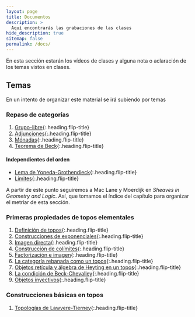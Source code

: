 ```yaml
---
layout: page
title: Documentos
description: >
  Aquí encontrarás las grabaciones de las clases 
hide_description: true
sitemap: false
permalink: /docs/
---
```


En esta sección estarán los vídeos de clases y alguna nota o aclaración de los temas vistos en clases.


## Temas
En un intento de organizar este material se irá subiendo por temas

### Repaso de categorías
1. [Grupo-libre]{:.heading.flip-title}
2. [Adjunciones]{:.heading.flip-title}
3. [Mónadas]{:.heading.flip-title}
4. [Teorema de Beck]{:.heading.flip-title}

#### Independientes del orden
* [Lema de Yoneda-Grothendieck]{:.heading.flip-title}
* [Límites]{:.heading.flip-title}


A partir de este punto seguiremos a Mac Lane y Moerdijk en *Sheaves in Geometry and Logic*. Así, que tomamos el índice del capítulo para organizar el metriar de esta sección.
### Primeras propiedades de topos elementales
1. [Definición de topos]{:.heading.flip-title}
2. [Construcciones de exponenciales]{:.heading.flip-title}
3. [Imagen directa]{:.heading.flip-title}
5. [Construcción de colímites]{:.heading.flip-title}
6. [Factorización e imagen]{:.heading.flip-title}
7. [La categoría rebanada como un topos]{:.heading.flip-title}
8. [Objetos retícula y álgebra de Heyting en un topos]{:.heading.flip-title}
9. [La condición de Beck-Chevalley]{:.heading.flip-title}
10. [Objetos inyectivos]{:.heading.flip-title}

### Construcciones básicas en topos
1. [Topologías de Lawvere-Tierney]{:.heading.flip-title}


[Grupo-libre]: grupolibre.md
[Adjunciones]: adjunciones.md
[Mónadas]: monadas.md
[Lema de Yoneda-Grothendieck]: yoneda.md
[Límites]: limites.md
[Teorema de Beck]: beck.md

[Definición de topos]: 4def.md
[Construcciones de exponenciales]: 4exp.md
[Imagen directa]: 4im.md
[Construcción de colímites]: 4col.md
[Factorización e imagen]: 4fact.md
[La categoría rebanada como un topos]: 4fund.md
[Objetos retícula y álgebra de Heyting en un topos]: 4hey.md
[La condición de Beck-Chevalley]: 4bc.md
[Objetos inyectivos]: 4iny.md

[Topologías de Lawvere-Tierney]: 5lt.md